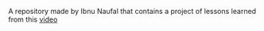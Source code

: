 A repository made by Ibnu Naufal that contains a project of lessons learned from this [video](https://www.youtube.com/watch?v=yyUHQIec83I)